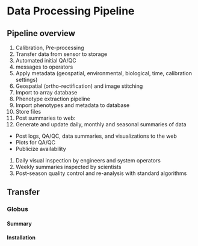 # Data Processing Pipeline


## Pipeline overview



1.	Calibration, Pre-processing
1.	Transfer data from sensor to storage
1.	Automated initial QA/QC 
1.	messages to operators
1.	Apply metadata (geospatial, environmental, biological, time, calibration settings)
1.	Geospatial (ortho-rectification) and image stitching
1.	Import to array database
1.	Phenotype extraction pipeline
1.	Import phenotypes and metadata to database
1.	Store files
1.	Post summaries to web:
1.	 Generate and update daily, monthly and seasonal summaries of data
  *	Post logs, QA/QC, data summaries, and visualizations to the web
  *	Plots for QA/QC
  *	Publicize availability 
1.	Daily visual inspection by engineers and system operators
1.	Weekly summaries inspected by scientists
1.	Post-season quality control and re-analysis with standard algorithms

## Transfer

### Globus

#### Summary

#### Installation
